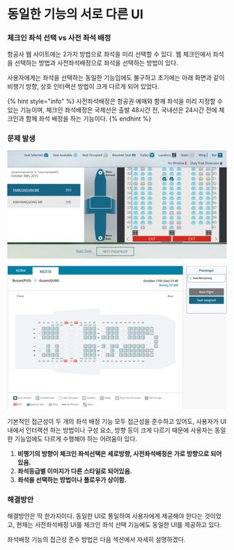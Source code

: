 # 동일한 기능의 서로 다른 UI

### 체크인 좌석 선택 vs 사전 좌석 배정

항공사 웹 사이트에는 2가지 방법으로 좌석을 미리 선택할 수 있다. 웹 체크인에서 좌석을 선택하는 방법과 사전좌석배정으로 좌석을 선택하는 방법이 있다.

사용자에게는 좌석을 선택하는 동일한 기능임에도 불구하고 초기에는 아래 화면과 같이 비행기 방향, 상호 인터랙션 방법이 크게 다르게 되어 있었다. 

{% hint style="info" %}
사전좌석배정은 항공권 예매와 함께 좌석을 미리 지정할 수 있는 기능이며, 체크인 좌석배정은 국제선은 출발 48시간 전, 국내선은 24시간 전에 체크인과 함께 좌석 배정을 하는 기능이다.
{% endhint %}

### 문제 발생

![&#xCCB4;&#xD06C;&#xC778; &#xC88C;&#xC11D;&#xBC30;&#xC815; ](../../.gitbook/assets/620.png)

![&#xC0AC;&#xC804;&#xC88C;&#xC11D;&#xBC30;&#xC815;](../../.gitbook/assets/622.png)

기본적인 접근성이 두 개의 좌석 배정 기능 모두 접근성을 준수하고 있어도, 사용자가 UI 내에서 인터랙션 하는 방법이나 구성 요소, 방향 등이 크게 다르기 때문에 사용자는 동일한 기능임에도 다르게 수행해야 하는 어려움이 있다.

1. **비행기의 방향이 체크인 좌석선택은 세로방향, 사전좌석배정은 가로 방향으로 되어 있음.**
2. **좌석등급별 이미지가 다른 스타일로 되어있음.**
3. **좌석을 선택하는 방법이나 플로우가 상이함.**

### 해결방안

해결방안은 딱 한가지이다. 동일한 UI로 통일하여 사용자에게 제공해야 한다는 것이었고, 현재는 사전좌석배정 UI를 체크인 좌석 선택 기능에도 동일한 UI를 제공하고 있다.

좌석배정 기능의 접근성 준수 방법은 다음 섹션에서 자세히 설명하겠다.

